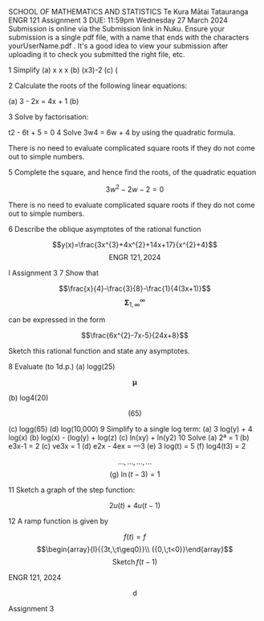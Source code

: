 SCHOOL OF MATHEMATICS AND STATISTICS
Te Kura Mātai Tatauranga ENGR 121 Assignment 3 DUE: 11:59pm Wednesday 27 March 2024 Submission is online via the Submission link in Nuku. Ensure your submission is a single pdf file, with a name that ends with the characters yourUserName.pdf . It's a good idea to view your submission after uploading it to check you submitted the right file, etc.

1 Simplify
(a)
x x x
(b) (x3)-2
(c)
(  

2  Calculate the roots of the following linear equations:

(a)  3 - 2x = 4x + 1
(b)

3 Solve by factorisation:

t2 - 6t + 5 = 0 4 Solve 3w4 = 6w + 4 by using the quadratic formula.

There is no need to evaluate complicated square roots if they do not come out to simple numbers.

5  Complete the square, and hence find the roots, of the quadratic equation

$$3w^{2}-2w-2=0$$

There is no need to evaluate complicated square roots if they do not come out to simple numbers.

6  Describe the oblique asymptotes of the rational function

$$y(x)=\frac{3x^{3}+4x^{2}+14x+17}{x^{2}+4}$$
$$\mathrm{ENGR}\ 121,2024$$

l Assignment 3 7 Show that

$$\frac{x}{4}-\frac{3}{8}-\frac{1}{4(3x+1)}$$
$$\mathbf{\Sigma}_{1,\infty}^{\infty}$$

can be expressed in the form

$$\frac{6x^{2}-7x-5}{24x+8}$$

 Sketch this rational function and state any asymptotes.

8 Evaluate (to 1d.p.)
(a) logg(25)

$$\mathbf{\mu}$$

(b) log4(20)

$$(65)$$

(c) logg(65)
(d)  log(10,000)
9  Simplify to a single log term:
(a) 3 log(y) + 4 log(x)
(b)  log(x) - (log(y) + log(z)
 (c)  ln(xy) + ln(y2)
10 Solve
(a)  2ª = 1
(b) e3x-1 = 2
(c)   ve3x   =  1
(d) e2x - 4ex = —3
(e)  3 log(t) = 5
(f) log4(t3) = 2

$$\ldots,\ldots,\ldots,\ldots$$
$$(\mathrm{g})\ \ln(t-3)=1$$

11  Sketch a graph of the step function:

$$2u(t)+4u(t-1)$$

12  A ramp function is given by

$$f(t)=f$$
$$\begin{array}{l}{{3t,\;t\geq0}}\\ {{0,\;t<0}}\end{array}$$
$$\operatorname{Sketch}f(t-1)$$

ENGR 121, 2024

$$\mathrm{~d~}$$

Assignment 3
